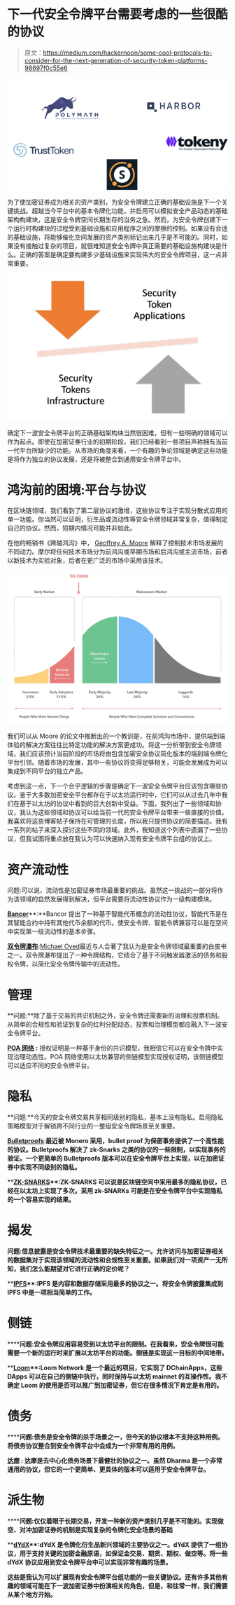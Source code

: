 # 下一代安全令牌平台需要考虑的一些很酷的协议

> 原文：<https://medium.com/hackernoon/some-cool-protocols-to-consider-for-the-next-generation-of-security-token-platforms-98697f0c55e6>

![](img/d3fb5503151330a115ebeace06b181f7.png)

为了使加密证券成为相关的资产类别，为安全令牌建立正确的基础设施是下一个关键挑战。超越当今平台中的基本令牌化功能，并启用可以模拟安全产品动态的基础架构构建块，这是安全令牌空间长期生存的当务之急。然而，为安全令牌创建下一个运行时构建块的过程受到基础设施和应用程序之间的摩擦的控制。如果没有合适的基础设施，将能够催化空间发展的资产类别标记出来几乎是不可能的。同时，如果没有接触过复杂的项目，就很难知道安全令牌中真正需要的基础设施构建块是什么。正确的答案是确定要构建多少基础设施来实现伟大的安全令牌项目，这一点非常重要。

![](img/3d3b74337df1aabe4756735dfd31789a.png)

确定下一波安全令牌平台的正确基础架构块当然很困难，但有一些明确的领域可以作为起点。即使在加密证券行业的初期阶段，我们已经看到一些项目声称拥有当前一代平台所缺少的功能。从市场的角度来看，一个有趣的争论领域是确定这些功能是将作为独立的协议发展，还是将被整合到通用安全令牌平台中。

# 鸿沟前的困境:平台与协议

在区块链领域，我们看到了第二层协议的激增，这些协议专注于实现分散式应用的单一功能。你当然可以证明，衍生品或流动性等安全令牌领域非常复杂，值得制定自己的协议。然而，短期内情况可能并非如此。

在他的畅销书《跨越鸿沟》中， [Geoffrey A. Moore](https://en.wikipedia.org/wiki/Geoffrey_Moore) 解释了控制技术市场发展的不同动力。摩尔将任何技术市场分为前鸿沟或早期市场和后鸿沟或主流市场，前者以新技术为实验对象，后者在更广泛的市场中采用该技术。

![](img/8eecdda4f198715ab43ee3b31216b89d.png)

我们可以从 Moore 的论文中推断出的一个教训是，在前鸿沟市场中，提供端到端体验的解决方案往往比特定功能的解决方案更成功。将这一分析带到安全令牌领域，我们应该预计当前阶段的市场将由包含加密安全协议简化版本的端到端令牌化平台引领。随着市场的发展，其中一些协议将变得足够相关，可能会发展成为可以集成到不同平台的独立产品。

考虑到这一点，下一个合乎逻辑的步骤是确定下一波安全令牌平台应该包含哪些协议。鉴于大多数加密安全平台都存在于以太坊运行时中，它们可以从过去几年中我们在基于以太坊的协议中看到的巨大创新中受益。下面，我列出了一些领域和协议，我认为这些领域和协议可以给当前一代的安全令牌平台带来一些直接的价值。我喜欢将这些博客帖子保持在可管理的长度，所以我只提供协议的简要描述。我有一系列的帖子来深入探讨这些不同的领域。此外，我知道这个列表中遗漏了一些协议，但我试图将重点放在我认为可以快速纳入现有安全令牌平台组的协议上。

# 资产流动性

问题:可以说，流动性是加密证券市场最重要的挑战。虽然这一挑战的一部分将作为该领域的自然发展得到解决，但平台需要将流动性协议作为一级构建模块。

[**Bancor**](https://about.bancor.network/)**:**Bancor 提出了一种基于智能代币概念的流动性协议，智能代币是在其智能合约中持有其他代币余额的代币。使安全令牌、智能令牌兼容可以是在空间中实现第一级流动性的基本步骤。

[**双令牌瀑布**](https://tokenwaterfall.io/)**:**[Michael Oved](https://twitter.com/ovedm606)最近与人合著了我认为是安全令牌领域最重要的白皮书之一。双令牌瀑布提出了一种令牌结构，它结合了基于不同触发器激活的债务和股权令牌，以简化安全令牌传输中的流动性。

# 管理

**问题:**除了基于交易的共识机制之外，安全令牌还需要新的治理和投票机制。从简单的合规性和验证到复杂的红利分配动态，投票和治理模型都应融入下一波安全令牌平台。

[**POA 网络**](https://poa.network/) **:** 授权证明是一种基于身份的共识模型，我相信它可以在安全令牌中实现治理动态性。POA 网络使用以太坊兼容的侧链模型实现授权证明，该侧链模型可以适应不同的安全令牌平台。

# 隐私

**问题:**今天的安全令牌交易共享相同级别的隐私，基本上没有隐私。启用隐私策略模型对于解锁跨不同行业的一整组安全令牌场景至关重要。

**[**Bulletproofs**](https://crypto.stanford.edu/bulletproofs/)**:**最近被 Monero 采用，bullet proof 为保密事务提供了一个高性能的协议。Bulletproofs 解决了 zk-Snarks 之类的协议的一些限制，以实现事务的验证。一个更简单的 Bulletproofs 版本可以在安全令牌平台上实现，以在加密证券中实现不同级别的隐私。**

****[**ZK-SNARKS**](https://z.cash/technology/zksnarks/)**:**ZK-SNARKS 可以说是区块链空间中采用最多的隐私协议，已经在以太坊上实现了多次。采用 zk-SNARKs 可能是在安全令牌平台中实现隐私的一个容易实现的结果。****

# ****揭发****

****问题:信息披露是安全令牌技术最重要的缺失特征之一。允许访问与加密证券相关的数据集对于实现该领域的流动性和合规性至关重要。如果我们对一项资产一无所知，我们怎么能期望对它进行正确的定价呢？****

****[**IPFS**](https://ipfs.io/)**:**IPFS 是内容和数据存储采用最多的协议之一。将安全令牌披露集成到 IPFS 中是一项相当简单的工作。****

# ****侧链****

******问题:**安全令牌应用容易受到以太坊平台的限制。在我看来，安全令牌很可能需要一个新的运行时来扩展以太坊平台的功能。侧链是实现这一目标的中间地带。****

****[**Loom**](https://loomx.io/)**:**Loom Network 是一个最近的项目，它实现了 DChainApps，这些 DApps 可以在自己的侧链中执行，同时保持与以太坊 mainnet 的互操作性。我不确定 Loom 的使用是否可以推广到加密证券，但它在很多情况下肯定是有用的。****

# ****债务****

******问题:**债务是安全令牌的杀手场景之一，但今天的协议根本不支持这种用例。将债务协议整合到安全令牌平台中会成为一个非常有用的用例。****

****[**达摩**](https://dharma.io/) **:** 达摩是去中心化债务场景下最健壮的协议之一。虽然 Dharma 是一个非常通用的协议，但它的一个更简单、更具体的版本可以适用于安全令牌平台。****

# ****派生物****

******问题:**仅仅着眼于长期交易，开发一种新的资产类别几乎是不可能的。实现做空、对冲加密证券的机制是实现复杂的令牌化安全场景的基础****

****[**dYdX**](https://dydx.exchange/)**:**dYdX 是令牌化衍生品新兴领域的主要协议之一。dYdX 提供了一组协议，用于支持关键的加密金融原语，如保证金交易、期货、期权、做空等。将一些 dYdX 协议应用到安全令牌平台中可以实现非常有趣的场景。****

****这些是我认为可以扩展现有安全令牌平台组功能的一些关键协议。还有许多其他有趣的领域可能在下一波加密证券中扮演相关的角色，但是，和往常一样，我们需要从某个地方开始。****
